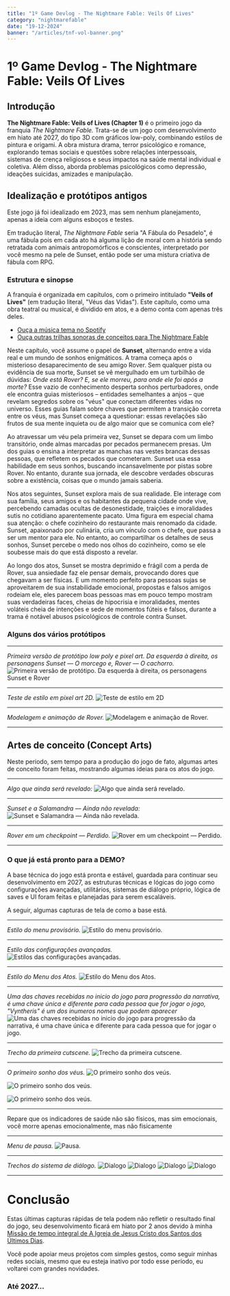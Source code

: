 ```yaml
---
title: "1º Game Devlog - The Nightmare Fable: Veils Of Lives"
category: "nightmarefable"
date: "19-12-2024"
banner: "/articles/tnf-vol-banner.png"
---
```


# 1º Game Devlog - The Nightmare Fable: Veils Of Lives

## Introdução

**The Nightmare Fable: Veils of Lives (Chapter 1)** é o primeiro jogo da franquia _The Nightmare Fable._ Trata-se de um jogo com desenvolvimento em hiato até 2027, do tipo 3D com gráficos low-poly, combinando estilos de pintura e origami. A obra mistura drama, terror psicológico e romance, explorando temas sociais e questões sobre relações interpessoais, sistemas de crença religiosos e seus impactos na saúde mental individual e coletiva. Além disso, aborda problemas psicológicos como depressão, ideações suicidas, amizades e manipulação.

## Idealização e protótipos antigos

Este jogo já foi idealizado em 2023, mas sem nenhum planejamento, apenas a ideia com alguns esboços e testes.

Em tradução literal, _The Nightmare Fable_ seria "A Fábula do Pesadelo", é uma fábula pois em cada ato há alguma lição de moral com a história sendo retratada com animais antropomórficos e conscientes, interpretado por você mesmo na pele de Sunset, então pode ser uma mistura criativa de fábula com RPG.

### Estrutura e sinopse

A franquia é organizada em capítulos, com o primeiro intitulado **"Veils of Lives"** (em tradução literal, "Véus das Vidas"). Este capítulo, como uma obra teatral ou musical, é dividido em atos, e a demo conta com apenas três deles.

- [Ouça a música tema no Spotify](https://open.spotify.com/intl-pt/track/1hfK5ceTZYt9sG2TjWEZ4I?si=5e21521a130f4f92)
- [Ouça outras trilhas sonoras de conceitos para The Nightmare Fable](/arts/music)

Neste capítulo, você assume o papel de **Sunset**, alternando entre a vida real e um mundo de sonhos enigmáticos. A trama começa após o misterioso desaparecimento de seu amigo Rover. Sem qualquer pista ou evidência de sua morte, Sunset se vê mergulhado em um turbilhão de dúvidas: *Onde está Rover? E, se ele morreu, para onde ele foi após a morte?* Esse vazio de conhecimento desperta sonhos perturbadores, onde ele encontra guias misteriosos – entidades semelhantes a anjos – que revelam segredos sobre os "véus" que conectam diferentes vidas no universo. Esses guias falam sobre chaves que permitem a transição correta entre os véus, mas Sunset começa a questionar: essas revelações são frutos de sua mente inquieta ou de algo maior que se comunica com ele?  

Ao atravessar um véu pela primeira vez, Sunset se depara com um limbo transitório, onde almas marcadas por pecados permanecem presas. Um dos guias o ensina a interpretar as manchas nas vestes brancas dessas pessoas, que refletem os pecados que cometeram. Sunset usa essa habilidade em seus sonhos, buscando incansavelmente por pistas sobre Rover. No entanto, durante sua jornada, ele descobre verdades obscuras sobre a existência, coisas que o mundo jamais saberia.  

Nos atos seguintes, Sunset explora mais de sua realidade. Ele interage com sua família, seus amigos e os habitantes da pequena cidade onde vive, percebendo camadas ocultas de desonestidade, traições e imoralidades sutis no cotidiano aparentemente pacato. Uma figura em especial chama sua atenção: o chefe cozinheiro do restaurante mais renomado da cidade. Sunset, apaixonado por culinária, cria um vínculo com o chefe, que passa a ser um mentor para ele. No entanto, ao compartilhar os detalhes de seus sonhos, Sunset percebe o medo nos olhos do cozinheiro, como se ele soubesse mais do que está disposto a revelar.

Ao longo dos atos, Sunset se mostra deprimido e frágil com a perda de Rover, sua ansiedade faz ele pensar demais, provocando dores que chegavam a ser físicas. E um momento perfeito para pessoas sujas se aproveitarem de sua instabilidade emocional, propostas e falsos amigos rodeiam ele, eles parecem boas pessoas mas em pouco tempo mostram suas verdadeiras faces, cheias de hipocrisia e imoralidades, mentes voláteis cheia de intenções e sede de momentos fúteis e falsos, durante a trama é notável abusos psicológicos de controle contra Sunset.

### Alguns dos vários protótipos

---

_Primeira versão de protótipo low poly e pixel art. Da esquerda à direita, os personagens Sunset — O morcego e, Rover — O cachorro._
![Primeira versão de protótipo. Da esquerda à direita, os personagens Sunset e Rover](/articles/tnf-vol/old-tnf.jpg)

---

_Teste de estilo em pixel art 2D._
![Teste de estilo em 2D](/articles/tnf-vol/old-tnf3.png)

---

_Modelagem e animação de Rover._
![Modelagem e animação de Rover.](/articles/tnf-vol/old-tnf2.jpg)

---

## Artes de conceito (Concept Arts)

Neste periodo, sem tempo para a produção do jogo de fato, algumas artes de conceito foram feitas, mostrando algumas ideias para os atos do jogo.

---

_Algo que ainda será revelado:_
![Algo que ainda será revelado.](/artistic/arts/1.png)

---

_Sunset e a Salamandra — Ainda não revelada:_
![Sunset e Salamandra — Ainda não revelada.](/artistic/arts/2.png)

---

_Rover em um checkpoint — Perdido._
![Rover em um checkpoint — Perdido.](/artistic/arts/rover.png)

---

### O que já está pronto para a DEMO?

A base técnica do jogo está pronta e estável, guardada para continuar seu desenvolvimento em 2027, as estruturas técnicas e lógicas do jogo como configurações avançadas, utilitários, sistemas de diálogo próprio, lógica de saves e UI foram feitas e planejadas para serem escaláveis. 

A seguir, algumas capturas de tela de como a base está.

---

_Estilo do menu provisório._
![Estilo do menu provisório.](/articles/tnf-vol/1.png)

---

_Estilo das configurações avançadas._
![Estilos das configurações avançadas.](/articles/tnf-vol/2.png)

---

_Estilo do Menu dos Atos._
![Estilo do Menu dos Atos.](/articles/tnf-vol/3.png)

---

_Uma das chaves recebidas no inicio do jogo para progressão da narrativa, é uma chave única e diferente para cada pessoa que for jogar o jogo, "Vyntheris" é um dos inumeros nomes que podem aparecer_
![Uma das chaves recebidas no inicio do jogo para progressão da narrativa, é uma chave única e diferente para cada pessoa que for jogar o jogo.](/articles/tnf-vol/4.png)

---

_Trecho da primeira cutscene._
![Trecho da primeira cutscene.](/articles/tnf-vol/5.png)

---

_O primeiro sonho dos véus._
![O primeiro sonho dos veús.](/articles/tnf-vol/6.png)

![O primeiro sonho dos veús.](/articles/tnf-vol/7.png)

![O primeiro sonho dos veús.](/articles/tnf-vol/8.png)

---

Repare que os indicadores de saúde não são físicos, mas sim emocionais, você morre apenas emocionalmente, mas não fisicamente

---

_Menu de pausa._
![Pausa.](/articles/tnf-vol/9.png)

---

_Trechos do sistema de diálogo._
![Dialogo](/articles/tnf-vol/dialog1.png)
![Dialogo](/articles/tnf-vol/dialog2.png)
![Dialogo](/articles/tnf-vol/dialog3.png)
![Dialogo](/articles/tnf-vol/dialog4.png)

---

# Conclusão

Estas últimas capturas rápidas de tela podem não refletir o resultado final do jogo, seu desenvolvimento ficará em hiato por 2 anos devido à minha [Missão de tempo integral de A Igreja de Jesus Cristo dos Santos dos Últimos Dias](/blog/mission).

Você pode apoiar meus projetos com simples gestos, como seguir minhas redes sociais, mesmo que eu esteja inativo por todo esse período, eu voltarei com grandes novidades.

### Até 2027...